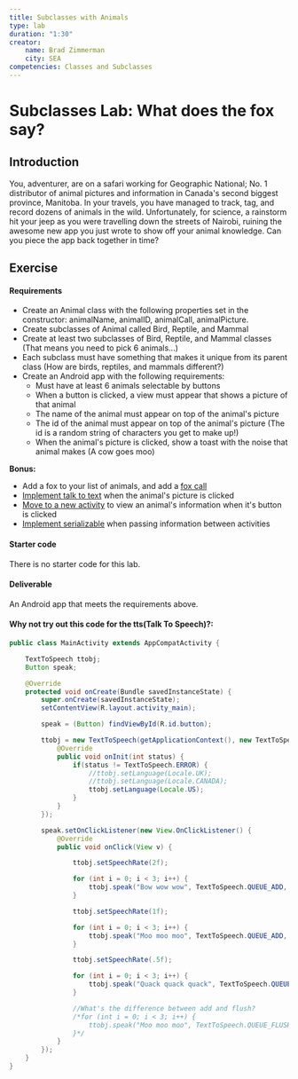 ```yaml
---
title: Subclasses with Animals
type: lab
duration: "1:30"
creator:
    name: Brad Zimmerman
    city: SEA
competencies: Classes and Subclasses
---
```


# Subclasses Lab: What does the fox say?

## Introduction

You, adventurer, are on a safari working for Geographic National; No. 1 distributor of animal pictures and information in Canada's second biggest province, Manitoba. In your travels, you have managed to track, tag, and record dozens of animals in the wild. Unfortunately, for science, a rainstorm hit your jeep as you were travelling down the streets of Nairobi, ruining the awesome new app you just wrote to show off your animal knowledge. Can you piece the app back together in time?


## Exercise

#### Requirements

- Create an Animal class with the following properties set in the constructor: animalName, animalID, animalCall, animalPicture.
- Create subclasses of Animal called Bird, Reptile, and Mammal
- Create at least two subclasses of Bird, Reptile, and Mammal classes (That means you need to pick 6 animals...)
- Each subclass must have something that makes it unique from its parent class (How are birds, reptiles, and mammals different?)
- Create an Android app with the following requirements:
    - Must have at least 6 animals selectable by buttons
    - When a button is clicked, a view must appear that shows a picture of that animal
    - The name of the animal must appear on top of the animal's picture
    - The id of the animal must appear on top of the animal's picture (The id is a random string of characters you get to make up!)
    - When the animal's picture is clicked, show a toast with the noise that animal makes (A cow goes moo)

**Bonus:**
- Add a fox to your list of animals, and add a [fox call](https://www.youtube.com/watch?v=jofNR_WkoCE)
- [Implement talk to text](https://developer.android.com/reference/android/speech/tts/TextToSpeech.html) when the animal's picture is clicked
- [Move to a new activity](https://bradzzz.gitbooks.io/android-sea/content/03-activities-views/02-intent-to-goto-activity.html) to view an animal's information when it's button is clicked
- [Implement serializable](https://www.javacodegeeks.com/2014/01/android-tutorial-two-methods-of-passing-object-by-intent-serializableparcelable.html) when passing information between activities

#### Starter code

There is no starter code for this lab.

#### Deliverable

An Android app that meets the requirements above.

#### Why not try out this code for the tts(Talk To Speech)?:

```java
public class MainActivity extends AppCompatActivity {

    TextToSpeech ttobj;
    Button speak;

    @Override
    protected void onCreate(Bundle savedInstanceState) {
        super.onCreate(savedInstanceState);
        setContentView(R.layout.activity_main);

        speak = (Button) findViewById(R.id.button);

        ttobj = new TextToSpeech(getApplicationContext(), new TextToSpeech.OnInitListener() {
            @Override
            public void onInit(int status) {
                if(status != TextToSpeech.ERROR) {
                    //ttobj.setLanguage(Locale.UK);
                    //ttobj.setLanguage(Locale.CANADA);
                    ttobj.setLanguage(Locale.US);
                }
            }
        });

        speak.setOnClickListener(new View.OnClickListener() {
            @Override
            public void onClick(View v) {

                ttobj.setSpeechRate(2f);

                for (int i = 0; i < 3; i++) {
                    ttobj.speak("Bow wow wow", TextToSpeech.QUEUE_ADD, null, "123ABC");
                }

                ttobj.setSpeechRate(1f);

                for (int i = 0; i < 3; i++) {
                    ttobj.speak("Moo moo moo", TextToSpeech.QUEUE_ADD, null, "123ABC");
                }

                ttobj.setSpeechRate(.5f);

                for (int i = 0; i < 3; i++) {
                    ttobj.speak("Quack quack quack", TextToSpeech.QUEUE_ADD, null, "123ABC");
                }

                //What's the difference between add and flush?
                /*for (int i = 0; i < 3; i++) {
                    ttobj.speak("Moo moo moo", TextToSpeech.QUEUE_FLUSH, null, "123ABC");
                }*/
            }
        });
    }
}
```
